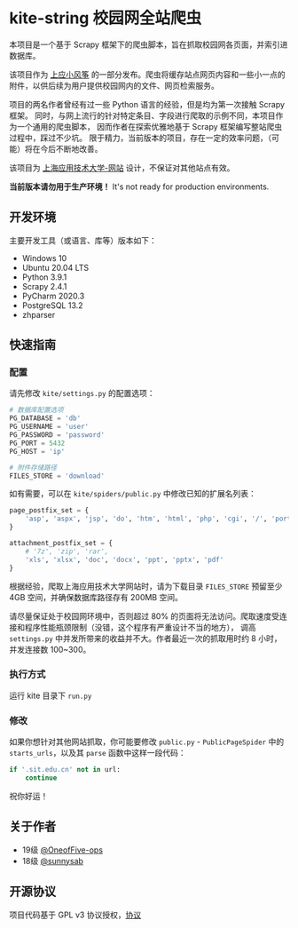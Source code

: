 # kite-string 校园网全站爬虫

本项目是一个基于 Scrapy 框架下的爬虫脚本，旨在抓取校园网各页面，并索引进数据库。

该项目作为 [上应小风筝](https://github.com/SIT-Yiban/kite-microapp) 的一部分发布。爬虫将缓存站点网页内容和一些小一点的附件，以供后续为用户提供校园网内的文件、网页检索服务。

项目的两名作者曾经有过一些 Python 语言的经验，但是均为第一次接触 Scrapy 框架。 同时，与网上流行的针对特定条目、字段进行爬取的示例不同，本项目作为一个通用的爬虫脚本， 因而作者在探索优雅地基于 Scrapy
框架编写整站爬虫过程中，踩过不少坑。 限于精力，当前版本的项目，存在一定的效率问题，（可能）将在今后不断地改善。

该项目为 [上海应用技术大学-网站](https://www.sit.edu.cn/) 设计，不保证对其他站点有效。

**当前版本请勿用于生产环境！**
It's not ready for production environments.

## 开发环境

主要开发工具（或语言、库等）版本如下：

- Windows 10
- Ubuntu 20.04 LTS
- Python 3.9.1
- Scrapy 2.4.1
- PyCharm 2020.3
- PostgreSQL 13.2
- zhparser

## 快速指南

### 配置

请先修改 `kite/settings.py` 的配置选项：

```python
# 数据库配置选项
PG_DATABASE = 'db'
PG_USERNAME = 'user'
PG_PASSWORD = 'password'
PG_PORT = 5432
PG_HOST = 'ip'

# 附件存储路径
FILES_STORE = 'download'
```

如有需要，可以在 `kite/spiders/public.py` 中修改已知的扩展名列表：

```python
page_postfix_set = {
    'asp', 'aspx', 'jsp', 'do', 'htm', 'html', 'php', 'cgi', '/', 'portal', 'action'
}

attachment_postfix_set = {
    # '7z', 'zip', 'rar',
    'xls', 'xlsx', 'doc', 'docx', 'ppt', 'pptx', 'pdf'
}
```

根据经验，爬取上海应用技术大学网站时，请为下载目录 `FILES_STORE` 预留至少 4GB 空间，并确保数据库路径存有 200MB 空间。

请尽量保证处于校园网环境中，否则超过 80% 的页面将无法访问。爬取速度受连接和程序性能瓶颈限制（没错，这个程序有严重设计不当的地方）， 调高 `settings.py` 中并发所带来的收益并不大。作者最近一次的抓取用时约 8
小时，并发连接数 100~300。

### 执行方式

运行 kite 目录下 `run.py`

### 修改

如果你想针对其他网站抓取，你可能要修改 `public.py` - `PublicPageSpider` 中的 `starts_urls`，以及其 `parse` 函数中这样一段代码：

```python
if '.sit.edu.cn' not in url:
    continue
```

祝你好运！

## 关于作者

- 19级 [@OneofFive-ops](https://github.com/OneofFive-ops)
- 18级 [@sunnysab](https://sunnysab.cn)

## 开源协议

项目代码基于 GPL v3 协议授权，[协议](LICENSE) 